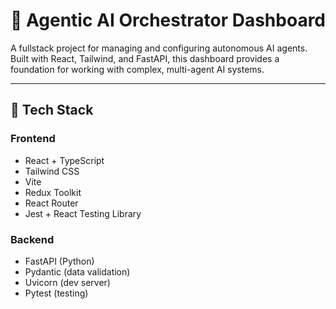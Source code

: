 # 🧠 Agentic AI Orchestrator Dashboard

A fullstack project for managing and configuring autonomous AI agents. Built with React, Tailwind, and FastAPI, this dashboard provides a foundation for working with complex, multi-agent AI systems.

---

## 🚀 Tech Stack

### Frontend
- React + TypeScript
- Tailwind CSS
- Vite
- Redux Toolkit
- React Router
- Jest + React Testing Library

### Backend
- FastAPI (Python)
- Pydantic (data validation)
- Uvicorn (dev server)
- Pytest (testing)


